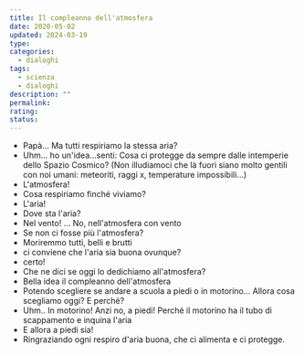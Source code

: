 ```yaml
---
title: Il compleanno dell'atmosfera
date: 2020-05-02
updated: 2024-03-19
type: 
categories:
  - dialoghi
tags:
  - scienza
  - dialoghi
description: ""
permalink: 
rating: 
status: 
---
```


- Papà... Ma tutti respiriamo la stessa aria?
- Uhm... ho un'idea...senti: Cosa ci protegge da sempre dalle intemperie dello Spazio Cosmico? (Non illudiamoci che là fuori siano molto gentili con noi umani: meteoriti, raggi x, temperature impossibili...)
- L'atmosfera!
- Cosa respiriamo finché viviamo?
- L'aria!
- Dove sta l'aria?
- Nel vento! ... No, nell'atmosfera con vento
- Se non ci fosse più l'atmosfera?
- Moriremmo tutti, belli e brutti
- ci conviene che l'aria sia buona ovunque?
- certo!
- Che ne dici se oggi lo dedichiamo all'atmosfera?
- Bella idea il compleanno dell'atmosfera
- Potendo scegliere se andare a scuola a piedi o in motorino... Allora cosa scegliamo oggi? E perché?
- Uhm.. In motorino! Anzi no, a piedi! Perché il motorino ha il tubo di scappamento e inquina l'aria
- E allora a piedi sia!
- Ringraziando ogni respiro d'aria buona, che ci alimenta e ci protegge.
